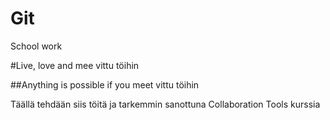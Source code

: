 # Git

School work

#Live, love and mee vittu töihin

##Anything is possible if you meet vittu töihin

Täällä tehdään siis töitä ja tarkemmin sanottuna Collaboration Tools kurssia
